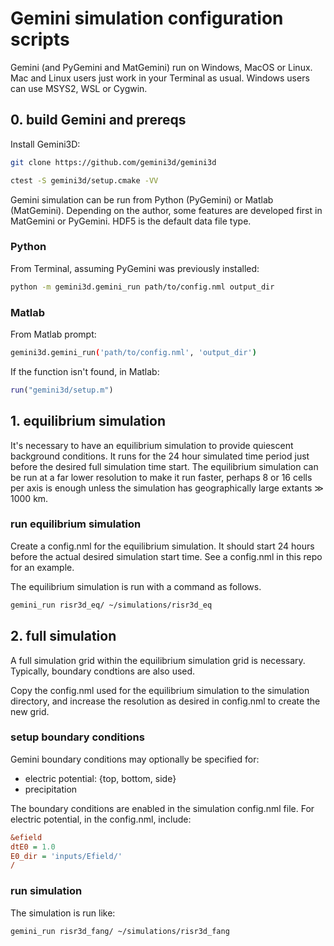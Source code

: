 # Gemini simulation configuration scripts

Gemini (and PyGemini and MatGemini) run on Windows, MacOS or Linux.
Mac and Linux users just work in your Terminal as usual.
Windows users can use MSYS2, WSL or Cygwin.

## 0. build Gemini and prereqs

Install Gemini3D:

```sh
git clone https://github.com/gemini3d/gemini3d

ctest -S gemini3d/setup.cmake -VV
```

Gemini simulation can be run from Python (PyGemini) or Matlab (MatGemini).
Depending on the author, some features are developed first in MatGemini or PyGemini.
HDF5 is the default data file type.

### Python

From Terminal, assuming PyGemini was previously installed:

```sh
python -m gemini3d.gemini_run path/to/config.nml output_dir
```

### Matlab

From Matlab prompt:

```sh
gemini3d.gemini_run('path/to/config.nml', 'output_dir')
```

If the function isn't found, in Matlab:

```matlab
run("gemini3d/setup.m")
```

## 1. equilibrium simulation

It's necessary to have an equilibrium simulation to provide quiescent background conditions.
It runs for the 24 hour simulated time period just before the desired full simulation time start.
The equilibrium simulation can be run at a far lower resolution to make it run faster, perhaps 8 or 16 cells per axis is enough unless the simulation has geographically large extants &Gt; 1000 km.

### run equilibrium simulation

Create a config.nml for the equilibrium simulation.
It should start 24 hours before the actual desired simulation start time.
See a config.nml in this repo for an example.

The equilibrium simulation is run with a command as follows.

```sh
gemini_run risr3d_eq/ ~/simulations/risr3d_eq
```

## 2. full simulation

A full simulation grid within the equilibrium simulation grid is necessary.
Typically, boundary condtions are also used.

Copy the config.nml used for the equilibrium simulation to the simulation directory,
and increase the resolution as desired in config.nml to create the new grid.

### setup boundary conditions

Gemini boundary conditions may optionally be specified for:

* electric potential: {top, bottom, side}
* precipitation

The boundary conditions are enabled in the simulation config.nml file.
For electric potential, in the config.nml, include:

```ini
&efield
dtE0 = 1.0
E0_dir = 'inputs/Efield/'
/
```

### run simulation

The simulation is run like:

```sh
gemini_run risr3d_fang/ ~/simulations/risr3d_fang
```
